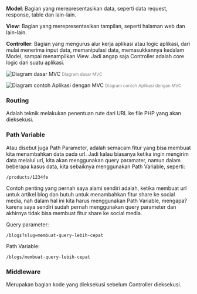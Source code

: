 **Model**: Bagian yang merepresentasikan data, seperti data request, response, table dan lain-lain.

**View**: Bagian yang merepresentasikan tampilan, seperti halaman web dan lain-lain.

**Controller**: Bagian yang mengurus alur kerja aplikasi atau logic aplikasi, dari mulai menerima input data, memanipulasi data, memasukkannya kedalam Model, sampai menampilkan View. Jadi angap saja Controller adalah core logic dari suatu aplikasi.

![Diagram dasar MVC](https://ik.imagekit.io/rezafikkri/diagram%20dasar%20mvc.png?updatedAt=1732930245899)
<small style="color:gray">Diagram dasar MVC</small>

![Diagram contoh Aplikasi dengan MVC](https://ik.imagekit.io/rezafikkri/Diagram%20contoh%20aplikasi%20dengan%20MVC.png?updatedAt=1732930376992)
<small style="color:gray">Diagram contoh Aplikasi dengan MVC</small>

### Routing

Adalah teknik melakukan penentuan rute dari URL ke file PHP yang akan dieksekusi.

### Path Variable

Atau disebut juga Path Parameter, adalah semacam fitur yang bisa membuat kita menambahkan data pada url. Jadi kalau biasanya ketika ingin mengirim data melalui url, kita akan menggunakan query paramater, namun dalam beberapa kasus data, kita sebaiknya menggunakan Path Variable, seperti:

`/products/1234fe`

Contoh penting yang pernah saya alami sendiri adalah, ketika membuat url untuk artikel blog dan butuh untuk menambahkan fitur share ke social media, nah dalam hal ini kita harus menggunakan Path Variable, mengapa? karena saya sendiri sudah pernah menggunakan query parameter dan akhirnya tidak bisa membuat fitur share ke social media.

Query parameter:

`/blogs?slug=membuat-query-lebih-cepat`

Path Variable:

`/blogs/membuat-query-lebih-cepat`

### Middleware

Merupakan bagian kode yang dieksekusi sebelum Controller dieksekusi.